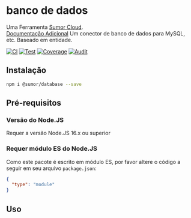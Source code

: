 # banco de dados

Uma Ferramenta [Sumor Cloud](https://sumor.cloud).  
[Documentação Adicional](https://sumor.cloud/database)
Um conector de banco de dados para MySQL, etc. Baseado em entidade.

[![CI](https://github.com/sumor-cloud/database/actions/workflows/ci.yml/badge.svg)](https://github.com/sumor-cloud/database/actions/workflows/ci.yml)
[![Test](https://github.com/sumor-cloud/database/actions/workflows/ut.yml/badge.svg)](https://github.com/sumor-cloud/database/actions/workflows/ut.yml)
[![Coverage](https://github.com/sumor-cloud/database/actions/workflows/coverage.yml/badge.svg)](https://github.com/sumor-cloud/database/actions/workflows/coverage.yml)
[![Audit](https://github.com/sumor-cloud/database/actions/workflows/audit.yml/badge.svg)](https://github.com/sumor-cloud/database/actions/workflows/audit.yml)

## Instalação

```bash
npm i @sumor/database --save
```

## Pré-requisitos

### Versão do Node.JS

Requer a versão Node.JS 16.x ou superior

### Requer módulo ES do Node.JS

Como este pacote é escrito em módulo ES,
por favor altere o código a seguir em seu arquivo `package.json`:

```json
{
  "type": "module"
}
```

## Uso